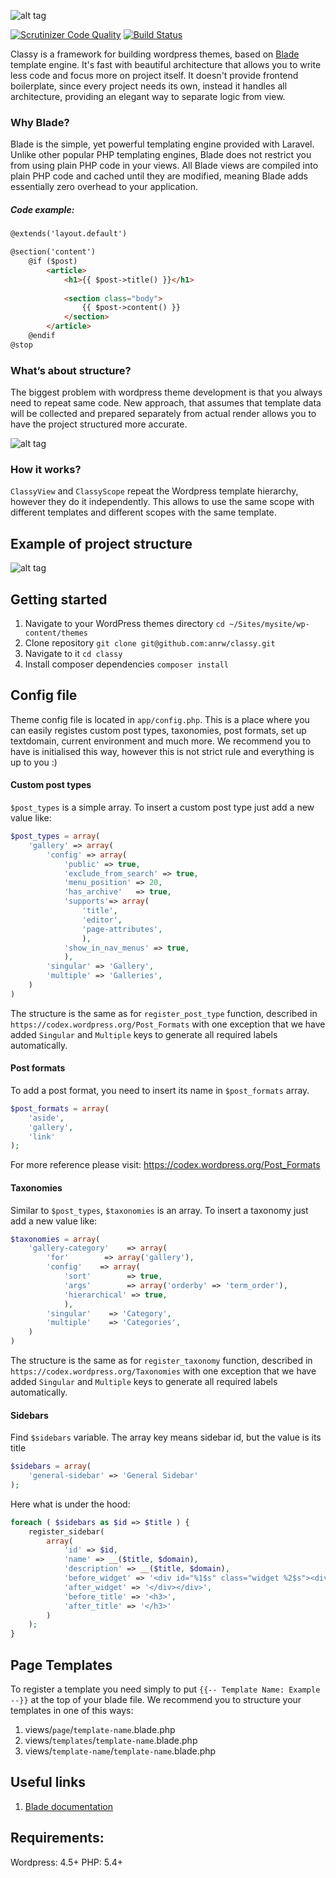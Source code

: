 ![alt tag](http://i.imgur.com/2TgPJNk.png)

[![Scrutinizer Code Quality](https://scrutinizer-ci.com/g/anrw/classy/badges/quality-score.png?b=master)](https://scrutinizer-ci.com/g/anrw/classy/?branch=master)
[![Build Status](https://scrutinizer-ci.com/g/anrw/classy/badges/build.png?b=master)](https://scrutinizer-ci.com/g/anrw/classy/build-status/master)


Classy is a framework for building wordpress themes, based on [Blade](https://laravel.com/docs/5.1/blade) template engine. It's fast with beautiful architecture that allows you to write less code and focus more on project itself. It doesn't provide frontend boilerplate, since every project needs its own, instead it handles all architecture, providing an elegant way to separate logic from view.

### Why Blade?

Blade is the simple, yet powerful templating engine provided with Laravel. Unlike other popular PHP templating engines, Blade does not restrict you from using plain PHP code in your views. All Blade views are compiled into plain PHP code and cached until they are modified, meaning Blade adds essentially zero overhead to your application.

##### Code example:

```html
@extends('layout.default')

@section('content')
	@if ($post)
		<article>
			<h1>{{ $post->title() }}</h1>
			
			<section class="body">
				{{ $post->content() }}
			</section>
		</article>
	@endif
@stop
```

### What’s about structure?

The biggest problem with wordpress theme development is that you always need to repeat same code.  New approach, that assumes that template data will be collected and prepared separately from actual render allows you to have the project structured more accurate.

![alt tag](http://i.imgur.com/u28abeN.png)


### How it works?

`ClassyView` and `ClassyScope` repeat the Wordpress template hierarchy, however they do it independently. This allows to use the same scope with different templates and different scopes with the same template.

## Example of project structure
![alt tag](http://i.imgur.com/7BUl5lR.png)


## Getting started
1. Navigate to your WordPress themes directory `cd ~/Sites/mysite/wp-content/themes`
2. Clone repository `git clone git@github.com:anrw/classy.git`
3. Navigate to it `cd classy`
4. Install composer dependencies `composer install`

## Config file
Theme config file is located in `app/config.php`. This is a place where you can easily registes custom post types, taxonomies, post formats, set up textdomain, current environment and much more. We recommend you to have is initialised this way, however this is not strict rule and everything is up to you :)

#### Custom post types

`$post_types` is a simple array. To insert a custom post type just add a new value like:

```php
$post_types = array(
	'gallery' => array(
		'config' => array(
			'public' => true,
			'exclude_from_search' => true,
			'menu_position' => 20,
			'has_archive'   => true,
			'supports'=> array(
				'title',
				'editor',
				'page-attributes',
				),
			'show_in_nav_menus' => true,
			),
		'singular' => 'Gallery',
		'multiple' => 'Galleries',
	)
)
```

The structure is the same as for `register_post_type` function, described in `https://codex.wordpress.org/Post_Formats` with one exception that we have added `Singular` and `Multiple` keys to generate all required labels automatically.

#### Post formats

To add a post format, you need to insert its name in `$post_formats` array. 

```php
$post_formats = array(
	'aside', 
	'gallery', 
	'link'
);
```

For more reference please visit: https://codex.wordpress.org/Post_Formats


#### Taxonomies

Similar to `$post_types`, `$taxonomies` is an array. To insert a taxonomy just add a new value like:

```php
$taxonomies = array(
	'gallery-category'    => array(
		'for'        => array('gallery'),
		'config'    => array(
			'sort'        => true,
			'args'        => array('orderby' => 'term_order'),
			'hierarchical' => true,
			),
		'singular'    => 'Category',
		'multiple'    => 'Categories',
	)
)
```

The structure is the same as for `register_taxonomy` function, described in `https://codex.wordpress.org/Taxonomies` with one exception that we have added `Singular` and `Multiple` keys to generate all required labels automatically.

#### Sidebars

Find `$sidebars` variable. The array key means sidebar id, but the value is its title
```php
$sidebars = array(
	'general-sidebar' => 'General Sidebar'
);
```

Here what is under the hood:
```php
foreach ( $sidebars as $id => $title ) {
	register_sidebar(
		array(
			'id' => $id,
			'name' => __($title, $domain),
			'description' => __($title, $domain),
			'before_widget' => '<div id="%1$s" class="widget %2$s"><div class="widget-inner">',
			'after_widget' => '</div></div>',
			'before_title' => '<h3>',
			'after_title' => '</h3>'
		)
	);
}
```

## Page Templates

To register a template you need simply to put `{{-- Template Name: Example --}}` at the top of your blade file. 
We recommend you to structure your templates in one of this ways:

1. views/`page`/`template-name`.blade.php
2. views/`templates`/`template-name`.blade.php
3. views/`template-name`/`template-name`.blade.php

## Useful links
1. [Blade documentation](https://laravel.com/docs/5.1/blade)

## Requirements:

Wordpress: 4.5+
PHP: 5.4+